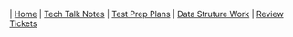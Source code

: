| [Home](../Home) | [Tech Talk Notes](../../GH%20Pages%20Nav/Tech%20Talk%20Notes) | [Test Prep Plans](../../GH%20Pages%20Nav/Test%20Prep%20Plans) | [Data Struture Work](../../GH%20Pages%20Nav/Data%20Structure%20Work) | [Review Tickets](.)
